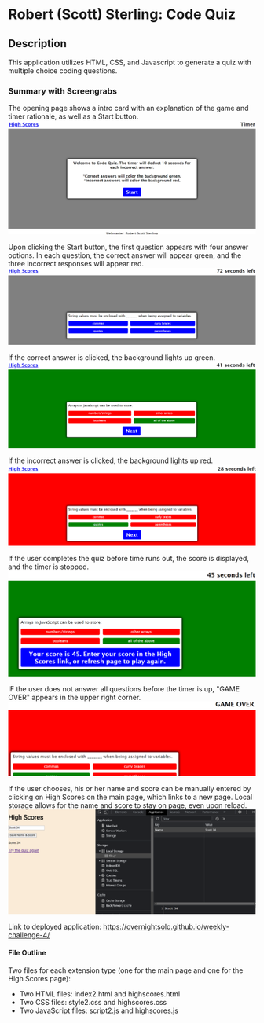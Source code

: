 # Robert (Scott) Sterling: Code Quiz

## Description

This application utilizes HTML, CSS, and Javascript to generate a quiz with multiple choice coding questions.

### Summary with Screengrabs

The opening page shows a intro card with an explanation of the game and timer rationale, as well as a Start button.
![initial page](Assets/images/initial.png)

Upon clicking the Start button, the first question appears with four answer options. In each question, the correct answer will appear green, and the three incorrect responses will appear red.
![question display](Assets/images/question.png)

If the correct answer is clicked, the background lights up green.
![correct answer](Assets/images/answer-correct.png)

If the incorrect answer is clicked, the background lights up red.
![wrong answer](Assets/images/answer-wrong.png)

If the user completes the quiz before time runs out, the score is displayed, and the timer is stopped.
![game score](Assets/images/user-score.png)

IF the user does not answer all questions before the timer is up, "GAME OVER" appears in the upper right corner.
![game over](Assets/images/game-over.png)

If the user chooses, his or her name and score can be manually entered by clicking on High Scores on the main page, which links to a new page. Local storage allows for the name and score to stay on page, even upon reload.
![score page](Assets/images/score-page-local-storage.png)

Link to deployed application: https://overnightsolo.github.io/weekly-challenge-4/

#### File Outline

Two files for each extension type (one for the main page and one for the High Scores page):

- Two HTML files: index2.html and highscores.html
- Two CSS files: style2.css and highscores.css
- Two JavaScript files: script2.js and highscores.js
